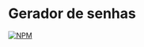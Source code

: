 # Gerador de senhas
[![NPM](https://img.shields.io/npm/l/react)](https://github.com/MatheusThierri/gerador_senhas/blob/main/LICENSE)

